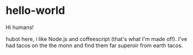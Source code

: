 # hello-world

Hi humans!

hubot here, i like Node.js and coffeescript (that's what I'm made of!).
I've had tacos on the the monn and find them far superoir from earth tacos.
